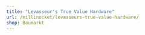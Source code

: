 ```yaml
---
title: "Levasseur's True Value Hardware"
url: /millinocket/levasseurs-true-value-hardware/
shop: Baumarkt
---
```


